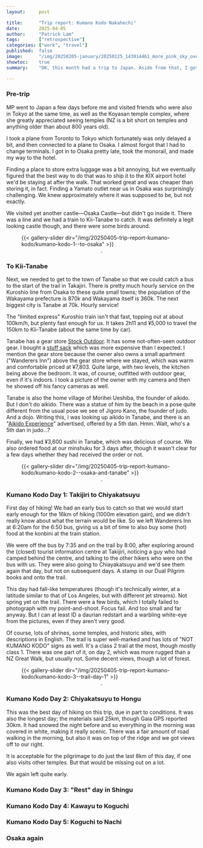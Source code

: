 ```yaml
---
layout:     post

title:      "Trip report: Kumano Kodo Nakahechi"
date:       2025-04-05
author:     "Patrick Lam"
tags:       ["retrospective"]
categories: ["work", "travel"]
published:  false
image:      "/img/20250205-january/20250125_143014461_more_pink_sky_over_fieldhouse_v1.avif"
showtoc:    true
summary:    "OK, this month had a trip to Japan. Aside from that, I got to Toronto once, and to Kingston just at the end of the month. February is a short month, though."

---
```

### Pre-trip

MP went to Japan a few days before me and visited friends who were
also in Tokyo at the same time, as well as the Koyasan temple complex,
where she greatly appreciated seeing temples (NZ is a bit short on
temples and anything older than about 800 years old).

I took a plane from Toronto to Tokyo which fortunately was only delayed a bit, and then connected
to a plane to Osaka. I almost forgot that I had to change terminals. I got in to Osaka pretty late,
took the monorail, and made my way to the hotel.

Finding a place to store extra luggage was a bit annoying, but we eventually figured that the best way to do
that was to ship it to the KIX airport hotel we'd be staying at after the walk. That worked great and was
cheaper than storing it, in fact. Finding a Yamato outlet near us in Osaka was surprisingly challenging.
We knew approximately where it was supposed to be, but not exactly.

We visited yet another castle&mdash;Osaka Castle&mdash;but didn't go
inside it.  There was a line and we had a train to Kii-Tanabe to
catch. It was definitely a legit looking castle though, and there were
some birds around.

<figure>
{{< gallery-slider dir="/img/20250405-trip-report-kumano-kodo/kumano-kodo-1--to-osaka" >}}
<figcaption style="text-align:center">.</figcaption>
</figure>

### To Kii-Tanabe

Next, we needed to get to the town of Tanabe so that we could catch a
bus to the start of the trail in Takajiri.  There is pretty much
hourly service on the Kuroshio line from Osaka to these quite small
towns; the population of the Wakayama prefecture is 870k and Wakayama
itself is 360k. The next biggest city is Tanabe at 70k. Hourly
service!

The "limited express" Kuroshio train isn't that fast, topping out at
about 100km/h, but plenty fast enough for us.  It takes 2h11 and ¥5,000 to
travel the 150km to Kii-Tanabe (about the same time by car).

Tanabe has a gear store [Stock Outdoor](https://www.byload.jp/). It
has some not-often-seen outdoor gear.  I bought a [stuff
sack](https://www.byload.jp/items/94618904) which was more expensive
than I expected.  I mention the gear store because the owner also owns
a small apartment ("Wanderers Inn") above the gear store where we
stayed, which was warm and comfortable priced at ¥7,803. Quite large, with two levels,
the kitchen being above the bedroom.  It was, of course, outfitted
with outdoor gear, even if it's indoors. I took a picture of the owner
with my camera and then he showed off his fancy cameras as well.

Tanabe is also the home village of Morihei Ueshiba, the founder of
aikido. But I don't do aikido.  There was a statue of him by the beach
in a pose quite different from the usual pose we see of Jigoro Kano,
the founder of judo. And a dojo. Writing this, I was looking up aikido
in Tanabe, and there is an "[Aikido
Experience](https://www.kumano-travel.com/en/tours-activities/aikido-experience/3567)"
advertised, offered by a 5th dan. Hmm. Wait, who's a 5th dan in judo...?

Finally, we had ¥3,600 sushi in Tanabe, which was delicious of course. We also ordered food
at our minshuku for 3 days after, though it wasn't clear for a few days whether they had
received the order or not.

<figure>
{{< gallery-slider dir="/img/20250405-trip-report-kumano-kodo/kumano-kodo-2--osaka-and-tanabe" >}}
<figcaption style="text-align:center">.</figcaption>
</figure>

### Kumano Kodo Day 1: Takijiri to Chiyakatsuyu

First day of hiking! We had an early bus to catch so that we would start early enough for the 16km
of hiking (1000m elevation gain), and we didn't really know about what the terrain would be like.
So we left Wanderers Inn at 6:20am for the 6:50 bus, giving us a bit of time to also buy
some (hot) food at the konbini at the train station.

We were off the bus by 7:35 and on the trail by 8:00, after exploring around the (closed)
tourist information centre at Takijiri, noticing a guy who had camped behind the centre,
and talking to the other hikers who were on the bus with us. They were also going to
Chiayakatsuyu and we'd see them again that day, but not on subsequent days. A stamp in our
Dual Pilgrim books and onto the trail.

This day had fall-like temperatures (though it's technically winter,
at a latitude similar to that of Los Angeles, but with different jet
streams). Not spring yet on the trail.  There were a few birds, which
I totally failed to photograph with my point-and-shoot. Focus fail.
And too small and far anyway. But I can at least ID a daurian redstart
and a warbling white-eye from the pictures, even if they aren't very good.

Of course, lots of shrines, some temples, and historic sites, with
descriptions in English.  The trail is super well-marked and has lots
of "NOT KUMANO KODO" signs as well. It's a class 2 trail at the most,
though mostly class 1. There was one part of it, on day 2, which was
more rugged than a NZ Great Walk, but usually not. Some decent views,
though a lot of forest.

<figure>
{{< gallery-slider dir="/img/20250405-trip-report-kumano-kodo/kumano-kodo-3--trail-day-1" >}}
<figcaption style="text-align:center">.</figcaption>
</figure>

### Kumano Kodo Day 2: Chiyakatsuyu to Hongu

This was the best day of hiking on this trip, due in part to conditions. It was also the longest day;
the materials said 25km, though Gaia GPS reported 30km.
It had snowed the night before and so everything in the morning was covered in white, making it really scenic.
There was a fair amount of road walking in the morning, but also it was on top of the ridge and we got
views off to our right.

It is acceptable for the pilgrimage to do just the last 8km of this day, if one also visits other temples.
But that would be missing out on a lot.

We again left quite early.

### Kumano Kodo Day 3: "Rest" day in Shingu

### Kumano Kodo Day 4: Kawayu to Koguchi

### Kumano Kodo Day 5: Koguchi to Nachi

### Osaka again
